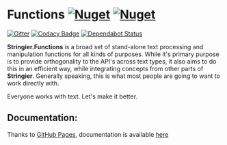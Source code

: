 ﻿# Functions [![Nuget](https://img.shields.io/nuget/dt/Stringier.Functions?label=Functions&logo=nuget)](https://www.nuget.org/packages/Stringier.Functions/) [![Nuget](https://img.shields.io/nuget/dt/Stringier.Functions.FSharp?label=F%23&logo=nuget)](https://www.nuget.org/packages/Stringier.Functions.FSharp/)

[![Gitter](https://badges.gitter.im/Stringier/community.svg)](https://gitter.im/Stringier/community?utm_source=badge&utm_medium=badge&utm_campaign=pr-badge)
[![Codacy Badge](https://app.codacy.com/project/badge/Grade/cc24ef7ba5c94a6c88e15ace93c20634)](https://www.codacy.com/gh/Stringier/Functions/dashboard?utm_source=github.com&amp;utm_medium=referral&amp;utm_content=Stringier/Functions&amp;utm_campaign=Badge_Grade)
[![Dependabot Status](https://api.dependabot.com/badges/status?host=github&repo=Stringier/Functions)](https://dependabot.com)

**Stringier.Functions** is a broad set of stand-alone text processing and manipulation functions for all kinds of purposes. While it's primary purpose is to provide orthogonality to the API's across text types, it also aims to do this in an efficient way, while integrating concepts from other parts of **Stringier**. Generally speaking, this is what most people are going to want to work directly with.

Everyone works with text. Let's make it better.

## Documentation:

Thanks to [GitHub Pages](https://pages.github.com/), documentation is available [here](https://Stringier.github.io/)
